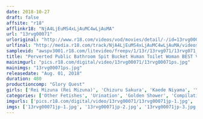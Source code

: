 ```yaml
---
date: 2018-10-27
draft: false
affsite: "r18"
afflinkr18: "NjA4LjEuMS4xLjAuMC4wLjAuMA"
url: "13rvg00071"
urloriginal: "http://www.r18.com/videos/vod/movies/detail/-/id=13rvg00071"
urlfinal: "http://media.r18.com/track/NjA4LjEuMS4xLjAuMC4wLjAuMA/videos/vod/movies/detail/-/id=13rvg00071"
samplevid: "awspv3001.r18.com/litevideo/freepv/1/13r/13rvg071/13rvg071_dmb_w.mp4"
title: "Perverted Public Bathroom Spit Bucket Human Toilet Woman BEST Vol. 3 8 Hours"
mainimgurl: "pics.r18.com/digital/video/13rvg00071/13rvg00071ps.jpg"
mainimgs: "13rvg00071ps.jpg"
releasedate: "Aug. 01, 2018"
duration: 480
productioncomp: "Glory Quest"
girls: ['Rei Mizuna (Rei Mizuna)', 'Chizuru Sakura', 'Kaede Niyama', 'Yui Kawagoe', 'Marie Konishi', 'Fujiko Minegishi', 'Kanon Kuga', 'Maomi Tachibana']
categories: ['Other Fetishes', 'Urination', 'Golden Shower', 'Compilation', 'Over 4 Hours', 'Hi-Def']
imgurls: ['pics.r18.com/digital/video/13rvg00071/13rvg00071jp-1.jpg', 'pics.r18.com/digital/video/13rvg00071/13rvg00071jp-2.jpg', 'pics.r18.com/digital/video/13rvg00071/13rvg00071jp-3.jpg', 'pics.r18.com/digital/video/13rvg00071/13rvg00071jp-4.jpg', 'pics.r18.com/digital/video/13rvg00071/13rvg00071jp-5.jpg', 'pics.r18.com/digital/video/13rvg00071/13rvg00071jp-6.jpg', 'pics.r18.com/digital/video/13rvg00071/13rvg00071jp-7.jpg', 'pics.r18.com/digital/video/13rvg00071/13rvg00071jp-8.jpg', 'pics.r18.com/digital/video/13rvg00071/13rvg00071jp-9.jpg', 'pics.r18.com/digital/video/13rvg00071/13rvg00071jp-10.jpg', 'pics.r18.com/digital/video/13rvg00071/13rvg00071jp-11.jpg', 'pics.r18.com/digital/video/13rvg00071/13rvg00071jp-12.jpg', 'pics.r18.com/digital/video/13rvg00071/13rvg00071jp-13.jpg', 'pics.r18.com/digital/video/13rvg00071/13rvg00071jp-14.jpg', 'pics.r18.com/digital/video/13rvg00071/13rvg00071jp-15.jpg', 'pics.r18.com/digital/video/13rvg00071/13rvg00071jp-16.jpg', 'pics.r18.com/digital/video/13rvg00071/13rvg00071jp-17.jpg', 'pics.r18.com/digital/video/13rvg00071/13rvg00071jp-18.jpg', 'pics.r18.com/digital/video/13rvg00071/13rvg00071jp-19.jpg', 'pics.r18.com/digital/video/13rvg00071/13rvg00071jp-20.jpg']
imgs: ['13rvg00071jp-1.jpg', '13rvg00071jp-2.jpg', '13rvg00071jp-3.jpg', '13rvg00071jp-4.jpg', '13rvg00071jp-5.jpg', '13rvg00071jp-6.jpg', '13rvg00071jp-7.jpg', '13rvg00071jp-8.jpg', '13rvg00071jp-9.jpg', '13rvg00071jp-10.jpg', '13rvg00071jp-11.jpg', '13rvg00071jp-12.jpg', '13rvg00071jp-13.jpg', '13rvg00071jp-14.jpg', '13rvg00071jp-15.jpg', '13rvg00071jp-16.jpg', '13rvg00071jp-17.jpg', '13rvg00071jp-18.jpg', '13rvg00071jp-19.jpg', '13rvg00071jp-20.jpg']
---
```

